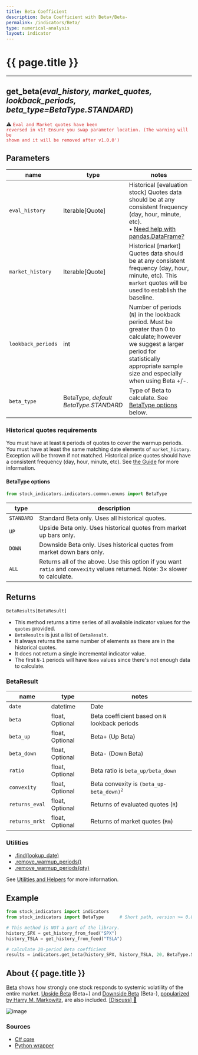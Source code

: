 ```yaml
---
title: Beta Coefficient
description: Beta Coefficient with Beta+/Beta-
permalink: /indicators/Beta/
type: numerical-analysis
layout: indicator
---
```


# {{ page.title }}

<hr>

## **get_beta**(*eval_history, market_quotes, lookback_periods, beta_type=BetaType.STANDARD*)

:warning: <code style='color: #d32f2f; important'>Eval and Market quotes have been reversed in v1! Ensure you swap parameter location. (The warning will be shown and it will be removed after v1.0.0')</code>

## Parameters

| name | type | notes
| -- |-- |--
| `eval_history` | Iterable[Quote] | Historical [evaluation stock] Quotes data should be at any consistent frequency (day, hour, minute, etc). <br><span class='qna-dataframe'> • [Need help with pandas.DataFrame?]({{site.baseurl}}/guide/#using-pandasdataframe)</span>
| `market_history` | Iterable[Quote] | Historical [market] Quotes data should be at any consistent frequency (day, hour, minute, etc).  This `market` quotes will be used to establish the baseline.
| `lookback_periods` | int | Number of periods (`N`) in the lookback period.  Must be greater than 0 to calculate; however we suggest a larger period for statistically appropriate sample size and especially when using Beta +/-.
| `beta_type` | BetaType, *default BetaType.STANDARD* | Type of Beta to calculate.  See [BetaType options](#betatype-options) below.

### Historical quotes requirements

You must have at least `N` periods of quotes to cover the warmup periods.  You must have at least the same matching date elements of `market_history`.  Exception will be thrown if not matched.  Historical price quotes should have a consistent frequency (day, hour, minute, etc).  See [the Guide]({{site.baseurl}}/guide/#historical-quotes) for more information.

#### BetaType options

```python
from stock_indicators.indicators.common.enums import BetaType
```

| type | description
|-- |--
| `STANDARD` | Standard Beta only.  Uses all historical quotes.
| `UP` | Upside Beta only.  Uses historical quotes from market up bars only.
| `DOWN` | Downside Beta only.  Uses historical quotes from market down bars only.
| `ALL` | Returns all of the above.  Use this option if you want `ratio` and `convexity` values returned.  Note: 3× slower to calculate.

## Returns

```python
BetaResults[BetaResult]
```

- This method returns a time series of all available indicator values for the `quotes` provided.
- `BetaResults` is just a list of `BetaResult`.
- It always returns the same number of elements as there are in the historical quotes.
- It does not return a single incremental indicator value.
- The first `N-1` periods will have `None` values since there's not enough data to calculate.

### BetaResult

| name | type | notes
| -- |-- |--
| `date` | datetime | Date
| `beta` | float, Optional | Beta coefficient based on `N` lookback periods
| `beta_up` | float, Optional | Beta+ (Up Beta)
| `beta_down` | float, Optional | Beta- (Down Beta)
| `ratio` | float, Optional | Beta ratio is `beta_up/beta_down`
| `convexity` | float, Optional | Beta convexity is <code>(beta_up-beta_down)<sup>2</sup></code>
| `returns_eval` | float, Optional | Returns of evaluated quotes (`R`)
| `returns_mrkt` | float, Optional | Returns of market quotes (`Rm`)

### Utilities

- [.find(lookup_date)]({{site.baseurl}}/utilities#find-indicator-result-by-date)
- [.remove_warmup_periods()]({{site.baseurl}}/utilities#remove-warmup-periods)
- [.remove_warmup_periods(qty)]({{site.baseurl}}/utilities#remove-warmup-periods)

See [Utilities and Helpers]({{site.baseurl}}/utilities#utilities-for-indicator-results) for more information.

## Example

```python
from stock_indicators import indicators
from stock_indicators import BetaType      # Short path, version >= 0.8.1

# This method is NOT a part of the library.
history_SPX = get_history_from_feed("SPX")
history_TSLA = get_history_from_feed("TSLA")

# calculate 20-period Beta coefficient
results = indicators.get_beta(history_SPX, history_TSLA, 20, BetaType.STANDARD)
```

## About {{ page.title }}

[Beta](https://en.wikipedia.org/wiki/Beta_(finance)) shows how strongly one stock responds to systemic volatility of the entire market.  [Upside Beta](https://en.wikipedia.org/wiki/Upside_beta) (Beta+) and [Downside Beta](https://en.wikipedia.org/wiki/Downside_beta) (Beta-), [popularized by Harry M. Markowitz](https://www.jstor.org/stable/j.ctt1bh4c8h), are also included.
[[Discuss] :speech_balloon:]({{site.dotnet.repo}}/discussions/268 "Community discussion about this indicator")

![image]({{site.dotnet.charts}}/Beta.png)

### Sources

- [C# core]({{site.dotnet.src}}/a-d/Beta/Beta.Series.cs)
- [Python wrapper]({{site.sourceurl}}/beta.py)
